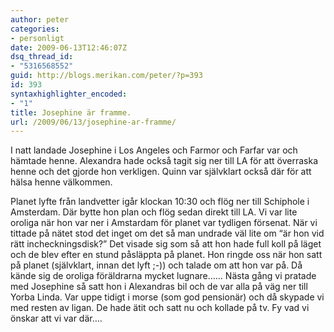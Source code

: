 ```yaml
---
author: peter
categories:
- personligt
date: 2009-06-13T12:46:07Z
dsq_thread_id:
- "5316568552"
guid: http://blogs.merikan.com/peter/?p=393
id: 393
syntaxhighlighter_encoded:
- "1"
title: Josephine är framme.
url: /2009/06/13/josephine-ar-framme/
---
```


I natt landade Josephine i Los Angeles och Farmor och Farfar var och hämtade henne. Alexandra hade också tagit sig ner till LA för att överraska henne och det gjorde hon verkligen. Quinn var självklart också där för att hälsa henne välkommen.

Planet lyfte från landvetter igår klockan 10:30 och flög ner till Schiphole i Amsterdam. Där bytte hon plan och flög sedan direkt till LA. Vi var lite oroliga när hon var ner i Amstardam för planet var tydligen försenat. När vi tittade på nätet stod det inget om det så man undrade väl lite om &#8220;är hon vid rätt incheckningsdisk?&#8221; Det visade sig som så att hon hade full koll på läget och de blev efter en stund påsläppta på planet. Hon ringde oss när hon satt på planet (självklart, innan det lyft ;-)) och talade om att hon var på. Då kände sig de oroliga föräldrarna mycket lugnare&#8230;&#8230; Nästa gång vi pratade med Josephine så satt hon i Alexandras bil och de var alla på väg ner till Yorba Linda. Var uppe tidigt i morse (som god pensionär) och då skypade vi med resten av ligan. De hade ätit och satt nu och kollade på tv. Fy vad vi önskar att vi var där&#8230;.
